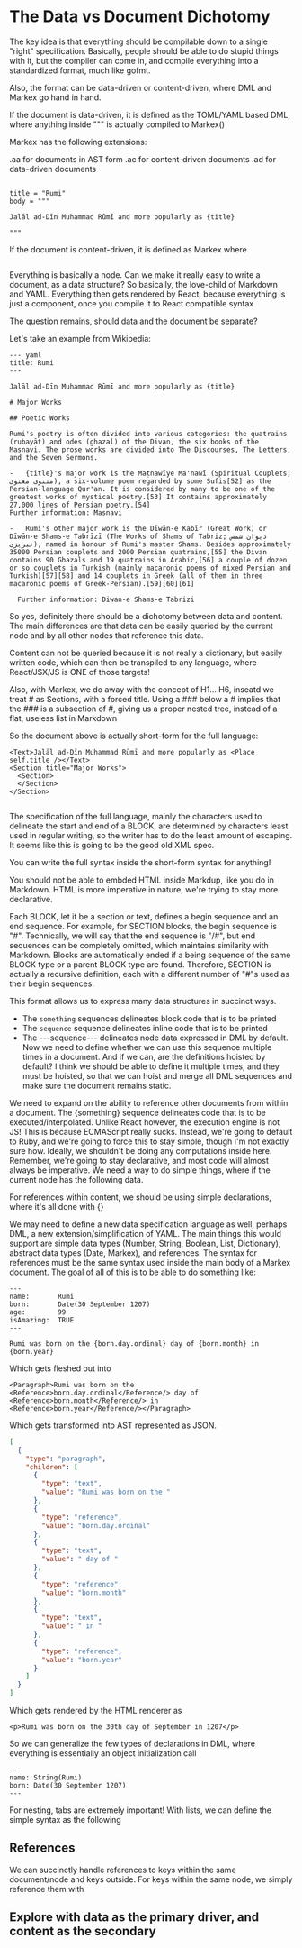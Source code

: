 # The Data vs Document Dichotomy

The key idea is that everything should be compilable down to a single "right" specification. Basically, people should be able to do stupid things with it, but the compiler can come in, and compile everything into a standardized format, much like gofmt.

Also, the format can be data-driven or content-driven, where DML and Markex go hand in hand.

If the document is data-driven, it is defined as the TOML/YAML based DML, where anything inside """ is actually compiled to Markex()

Markex has the following extensions:

.aa for documents in AST form
.ac for content-driven documents
.ad for data-driven documents

```markex.data

title = "Rumi"
body = """

Jalāl ad-Dīn Muhammad Rūmī and more popularly as {title}

"""

```

If the document is content-driven, it is defined as Markex where

```markex.document

```

Everything is basically a node. Can we make it really easy to write a document, as a data structure? So basically, the love-child of Markdown and YAML. Everything then gets rendered by React, because everything is just a component, once you compile it to React compatible syntax

The question remains, should data and the document be separate?

Let's take an example from Wikipedia:

```markex
--- yaml
title: Rumi
---

Jalāl ad-Dīn Muhammad Rūmī and more popularly as {title}

# Major Works

## Poetic Works

Rumi's poetry is often divided into various categories: the quatrains (rubayāt) and odes (ghazal) of the Divan, the six books of the Masnavi. The prose works are divided into The Discourses, The Letters, and the Seven Sermons.

-   {title}'s major work is the Maṭnawīye Ma'nawī (Spiritual Couplets; مثنوی معنوی), a six-volume poem regarded by some Sufis[52] as the Persian-language Qur'an. It is considered by many to be one of the greatest works of mystical poetry.[53] It contains approximately 27,000 lines of Persian poetry.[54]
Further information: Masnavi

-   Rumi's other major work is the Dīwān-e Kabīr (Great Work) or Dīwān-e Shams-e Tabrīzī (The Works of Shams of Tabriz; دیوان شمس تبریزی), named in honour of Rumi's master Shams. Besides approximately 35000 Persian couplets and 2000 Persian quatrains,[55] the Divan contains 90 Ghazals and 19 quatrains in Arabic,[56] a couple of dozen or so couplets in Turkish (mainly macaronic poems of mixed Persian and Turkish)[57][58] and 14 couplets in Greek (all of them in three macaronic poems of Greek-Persian).[59][60][61]

  Further information: Diwan-e Shams-e Tabrizi

```

So yes, definitely there should be a dichotomy between data and content. The main differences are that data can be easily queried by the current node and by all other nodes that reference this data.

Content can not be queried because it is not really a dictionary, but easily written code, which can then be transpiled to any language, where React/JSX/JS is ONE of those targets!

Also, with Markex, we do away with the concept of H1... H6, inseatd we treat # as Sections, with a forced title. Using a ### below a # implies that the ### is a subsection of #, giving us a proper nested tree, instead of a flat, useless list in Markdown

So the document above is actually short-form for the full language:

```AST
<Text>Jalāl ad-Dīn Muhammad Rūmī and more popularly as <Place self.title /></Text>
<Section title="Major Works">
  <Section>
  </Section>
</Section>
```

```AST

```

The specification of the full language, mainly the characters used to delineate the start and end of a BLOCK, are determined by characters least used in regular writing, so the writer has to do the least amount of escaping. It seems like this is going to be the good old XML spec.

You can write the full syntax inside the short-form syntax for anything!

You should not be able to embded HTML inside Markdup, like you do in Markdown. HTML is more imperative in nature, we're trying to stay more declarative.

Each BLOCK, let it be a section or text, defines a begin sequence and an end sequence. For example, for SECTION blocks, the begin sequence is "#". Technically, we will say that the end sequence is "/#", but end sequences can be completely omitted, which maintains similarity with Markdown. Blocks are automatically ended if a being sequence of the same BLOCK type or a parent BLOCK type are found. Therefore, SECTION is actually a recursive definition, each with a different number of "#"s used as their begin sequences.

This format allows us to express many data structures in succinct ways.

- The ```something``` sequences delineates block code that is to be printed
- The `sequence` sequence delineates inline code that is to be printed
- The ---sequence--- delineates node data expressed in DML by default. Now we need to define whether we can use this sequence multiple times in a document. And if we can, are the definitions hoisted by default? I think we should be able to define it multiple times, and they must be hoisted, so that we can hoist and merge all DML sequences and make sure the document remains static.

We need to expand on the ability to reference other documents from within a document. The {something} sequence delineates code that is to be executed/interpolated. Unlike React however, the execution engine is not JS! This is because ECMAScript really sucks. Instead, we're going to default to Ruby, and we're going to force this to stay simple, though I'm not exactly sure how. Ideally, we shouldn't be doing any computations inside here. Remember, we're going to stay declarative, and most code will almost always be imperative. We need a way to do simple things, where if the current node has the following data.

For references within content, we should be using simple declarations, where it's all done with {}

We may need to define a new data specification language as well, perhaps DML, a new extension/simplification of YAML. The main things this would support are simple data types (Number, String, Boolean, List, Dictionary), abstract data types (Date, Markex), and references. The syntax for references must be the same syntax used inside the main body of a Markex document. The goal of all of this is to be able to do something like:

```Markex
---
name:       Rumi
born:       Date(30 September 1207)
age:        99
isAmazing:  TRUE
---

Rumi was born on the {born.day.ordinal} day of {born.month} in {born.year}
```

Which gets fleshed out into

```Markex
<Paragraph>Rumi was born on the <Reference>born.day.ordinal</Reference/> day of <Reference>born.month</Reference/> in <Reference>born.year</Reference/></Paragraph>
```

Which gets transformed into AST represented as JSON.

```JSON
[
  {
    "type": "paragraph",
    "children": [
      {
        "type": "text",
        "value": "Rumi was born on the "
      },
      {
        "type": "reference",
        "value": "born.day.ordinal"
      },
      {
        "type": "text",
        "value": " day of "
      },
      {
        "type": "reference",
        "value": "born.month"
      },
      {
        "type": "text",
        "value": " in "
      },
      {
        "type": "reference",
        "value": "born.year"
      }
    ]
  }
]
```

Which gets rendered by the HTML renderer as

```Output
<p>Rumi was born on the 30th day of September in 1207</p>
```

So we can generalize the few types of declarations in DML, where everything is essentially an object initialization call

```Markex
---
name: String(Rumi)
born: Date(30 September 1207)
---
```

For nesting, tabs are extremely important! With lists, we can define the simple syntax as the following

## References

We can succinctly handle references to keys within the same document/node and keys outside. For keys within the same node, we simply reference them with

## Explore with data as the primary driver, and content as the secondary
